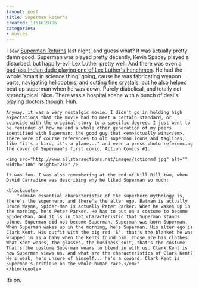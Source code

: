 ```yaml
---
layout: post
title: Superman Returns
created: 1151619796
categories:
- movies
---
```

I saw [Superman Returns](http://supermanreturns.warnerbros.com/) last night, and guess what? It was actually pretty damn good. Superman was played pretty decently, Kevin Spacey played a disturbed, but happily-evil Lex Luther pretty well. And there was even a [bad-ass Indian dude playing one of Lex Luther's henchmen](http://www.sepiamutiny.com/sepia/archives/003529.html). He had the whole 'smart in science thing' going, cause he was fabricating weapon parts, navigating helicopters, and cutting fine crystals, but he also helped beat up superman when he was down. Purely diabolical, and totally not stereotypical. Nice. There was a hospital scene with a bunch of desi's playing doctors though. Huh.

	Anyway, it was a very nostalgic movie. I didn't go in holding high expectations that the movie had to meet a certain standard, or coincide with the original story to a specific degree. I just went to be reminded of how me and a whole other generation of my peers identified with Superman: the good guy that <em>actually wins</em>. There were of course references to old superman icons and taglines, like "it's a bird, it's a plane..." and even a press photo referencing the cover of Superman's first comic, Action Comics #1:

	<img src="http://www.allstarauctions.net/images/actionmd.jpg" alt="" width="186" height="258" />

	It was fun. I was also remembering at the end of Kill Bill two, when David Carradine was describing why he liked Superman so much:

	<blockquote>
		"<em>An essential characteristic of the superhero mythology is, there's the superhero, and there's the alter ego. Batman is actually Bruce Wayne, Spider-Man is actually Peter Parker. When he wakes up in the morning, he's Peter Parker. He has to put on a costume to become Spider-Man. And it is in that characteristic that Superman stands alone. Superman did not become Superman, Superman was born Superman. When Superman wakes up in the morning, he's Superman. His alter ego is Clark Kent. His outfit with the big red 'S', that's the blanket he was wrapped in as a baby when the Kents found him. Those are his clothes. What Kent wears, the glasses, the business suit, that's the costume. That's the costume Superman wears to blend in with us. Clark Kent is how Superman views us. And what are the characteristics of Clark Kent? He's weak, he's unsure of himself... he's a coward. Clark Kent is Superman's critique on the whole human race.</em>"
	</blockquote>
	
Its on.

